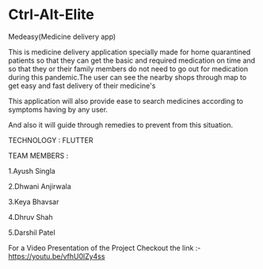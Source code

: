 # Ctrl-Alt-Elite

Medeasy(Medicine delivery app)

This is medicine delivery application specially made for home quarantined patients so that they can get the basic and required medication on time and so that they or their family members do not need to go out for medication during this pandemic.The user can see the nearby shops through map to get easy and fast delivery of their medicine's


This application will also provide ease to search medicines according to symptoms having by any user.


And also it will guide through remedies to prevent from this situation.

TECHNOLOGY : FLUTTER

TEAM MEMBERS : 

1.Ayush Singla


2.Dhwani Anjirwala


3.Keya Bhavsar


4.Dhruv Shah


5.Darshil Patel



For a Video Presentation of the Project Checkout the link :- https://youtu.be/vfhU0lZy4ss





